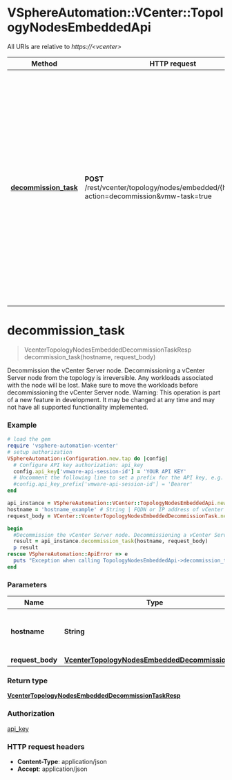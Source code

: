 # VSphereAutomation::VCenter::TopologyNodesEmbeddedApi

All URIs are relative to *https://&lt;vcenter&gt;*

Method | HTTP request | Description
------------- | ------------- | -------------
[**decommission_task**](TopologyNodesEmbeddedApi.md#decommission_task) | **POST** /rest/vcenter/topology/nodes/embedded/{hostname}?action&#x3D;decommission&amp;vmw-task&#x3D;true | Decommission the vCenter Server node. Decommissioning a vCenter Server node from the topology is irreversible. Any workloads associated with the node will be lost. Make sure to move the workloads before decommissioning the vCenter Server node. Warning: This operation is part of a new feature in development. It may be changed at any time and may not have all supported functionality implemented.


# **decommission_task**
> VcenterTopologyNodesEmbeddedDecommissionTaskResp decommission_task(hostname, request_body)

Decommission the vCenter Server node. Decommissioning a vCenter Server node from the topology is irreversible. Any workloads associated with the node will be lost. Make sure to move the workloads before decommissioning the vCenter Server node. Warning: This operation is part of a new feature in development. It may be changed at any time and may not have all supported functionality implemented.

### Example
```ruby
# load the gem
require 'vsphere-automation-vcenter'
# setup authorization
VSphereAutomation::Configuration.new.tap do |config|
  # Configure API key authorization: api_key
  config.api_key['vmware-api-session-id'] = 'YOUR API KEY'
  # Uncomment the following line to set a prefix for the API key, e.g. 'Bearer' (defaults to nil)
  #config.api_key_prefix['vmware-api-session-id'] = 'Bearer'
end

api_instance = VSphereAutomation::VCenter::TopologyNodesEmbeddedApi.new
hostname = 'hostname_example' # String | FQDN or IP address of vCenter Server node to be decommissioned.
request_body = VCenter::VcenterTopologyNodesEmbeddedDecommissionTask.new # VcenterTopologyNodesEmbeddedDecommissionTask | 

begin
  #Decommission the vCenter Server node. Decommissioning a vCenter Server node from the topology is irreversible. Any workloads associated with the node will be lost. Make sure to move the workloads before decommissioning the vCenter Server node. Warning: This operation is part of a new feature in development. It may be changed at any time and may not have all supported functionality implemented.
  result = api_instance.decommission_task(hostname, request_body)
  p result
rescue VSphereAutomation::ApiError => e
  puts "Exception when calling TopologyNodesEmbeddedApi->decommission_task: #{e}"
end
```

### Parameters

Name | Type | Description  | Notes
------------- | ------------- | ------------- | -------------
 **hostname** | **String**| FQDN or IP address of vCenter Server node to be decommissioned. | 
 **request_body** | [**VcenterTopologyNodesEmbeddedDecommissionTask**](VcenterTopologyNodesEmbeddedDecommissionTask.md)|  | 

### Return type

[**VcenterTopologyNodesEmbeddedDecommissionTaskResp**](VcenterTopologyNodesEmbeddedDecommissionTaskResp.md)

### Authorization

[api_key](../README.md#api_key)

### HTTP request headers

 - **Content-Type**: application/json
 - **Accept**: application/json



